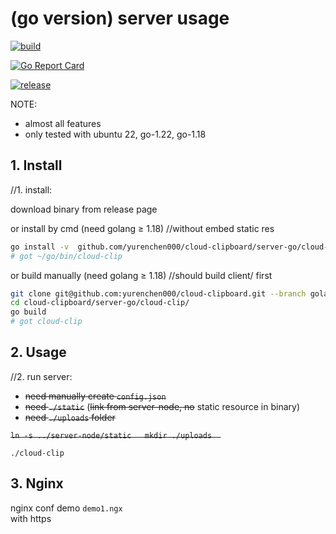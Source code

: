 (go version) server usage
=========================


[![build](https://github.com/yurenchen000/cloud-clipboard/actions/workflows/release.yml/badge.svg)](https://github.com/yurenchen000/cloud-clipboard/releases)

[![Go Report Card](https://goreportcard.com/badge/github.com/yurenchen000/cloud-clipboard/server-go/cloud-clip)](https://goreportcard.com/report/github.com/yurenchen000/cloud-clipboard/server-go/cloud-clip)

[![release](https://img.shields.io/github/v/release/yurenchen000/cloud-clipboard)](https://github.com/yurenchen000/cloud-clipboard/releases)


NOTE: 
 - almost all features
 - only tested with ubuntu 22, go-1.22, go-1.18

## 1. Install
//1. install:  

download binary from release page  

or install by cmd (need golang ≥ 1.18)
//without embed static res
```bash
go install -v  github.com/yurenchen000/cloud-clipboard/server-go/cloud-clip@golang
# got ~/go/bin/cloud-clip
```

or build manually (need golang ≥ 1.18)
//should build client/ first
```bash
git clone git@github.com:yurenchen000/cloud-clipboard.git --branch golang
cd cloud-clipboard/server-go/cloud-clip/
go build
# got cloud-clip
```

## 2. Usage

//2. run server:  
- ~~need manually create `config.json`~~  
- ~~need `./static`~~ (~~link from server-node, no~~ static resource in binary)  
- ~~need `./uploads` folder~~ 

<del>`
ln -s ../server-node/static  
mkdir ./uploads  
`</del>

```
./cloud-clip
```

## 3. Nginx

nginx conf demo `demo1.ngx`  
with https

